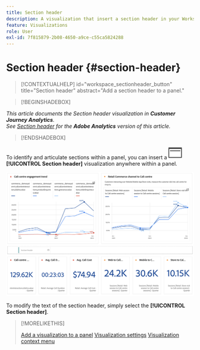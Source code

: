 ```yaml
---
title: Section header
description: A visualization that insert a section header in your Workspace project.
feature: Visualizations
role: User
exl-id: 7f815879-2b08-4650-a9ce-c55ca5824288
---
```

# Section header {#section-header}

<!-- markdownlint-disable MD034 -->

>[!CONTEXTUALHELP]
>id="workspace_sectionheader_button"
>title="Section header"
>abstract="Add a section header to a panel."

<!-- markdownlint-enable MD034 -->


>[!BEGINSHADEBOX]


*This article documents the Section header visualization in **Customer Journey Analytics**.<br/>See [Section header](https://experienceleague.adobe.com/en/docs/analytics/analyze/analysis-workspace/visualizations/section-header) for the **Adobe Analytics** version of this article.*

>[!ENDSHADEBOX]

To identify and articulate sections within a panel, you can insert a ![PageRule](/help/assets/icons/PageRule.svg) **[!UICONTROL Section header]** visualization anywhere within a panel.

![Section header](/help/analysis-workspace/visualizations/assets/section-header.png)

To modify the text of the section header, simply select the **[!UICONTROL Section header]**.


>[!MORELIKETHIS]
>
>[Add a visualization to a panel](/help/analysis-workspace/visualizations/freeform-analysis-visualizations.md#add-visualizations-to-a-panel)
>[Visualization settings](/help/analysis-workspace/visualizations/freeform-analysis-visualizations.md#settings)
>[Visualization context menu](/help/analysis-workspace/visualizations/freeform-analysis-visualizations.md#context-menu)
>
